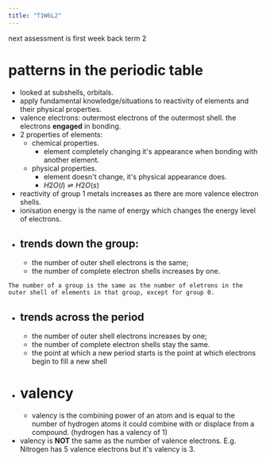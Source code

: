 ```yaml
---
title: "T1W6L2"
---
```

next assessment is first week back term 2
# patterns in the periodic table
- looked at subshells, orbitals.
- apply fundamental knowledge/situations to reactivity of elements and their physical properties.
- valence electrons: outermost electrons of the outermost shell. the electrons **engaged** in bonding.
- 2 properties of elements:
	- chemical properties.
		- element completely changing it's appearance when bonding with another element.
	- physical properties.
		- element doesn't change, it's physical appearance does.
		- $H2O (l) \rightleftharpoons H2O (s)$
- reactivity of group 1 metals increases as there are more valence electron shells.
- ionisation energy is the name of energy which changes the energy level of electrons.
- ## trends **down** the group:
	- the number of outer shell electrons is the same;
	- the number of complete electron shells increases by one.
```
The number of a group is the same as the number of eletrons in the outer shell of elements in that group, except for group 0.
```
- ## trends across the period
	- the number of outer shell electrons increases by one;
	- the number of complete electron shells stay the same.
	- the point at which a new period starts is the point at which electrons begin to fill a new shell
- # valency
	- valency is the combining power of an atom and is equal to the number of hydrogen atoms it could combine with or displace from a compound. (hydrogen has a valency of 1)
- valency is **NOT** the same as the number of valence electrons. E.g. Nitrogen has 5 valence electrons but it's valency is 3.